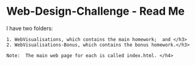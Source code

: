 # Web-Design-Challenge - Read Me
I have two folders:

	1. WebVisualisations, which contains the main homework;  and </h3>
	2. WebVisualisations-Bonus, which contains the bonus homework.</h3>

	Note:  The main web page for each is called index.html. </h4>
